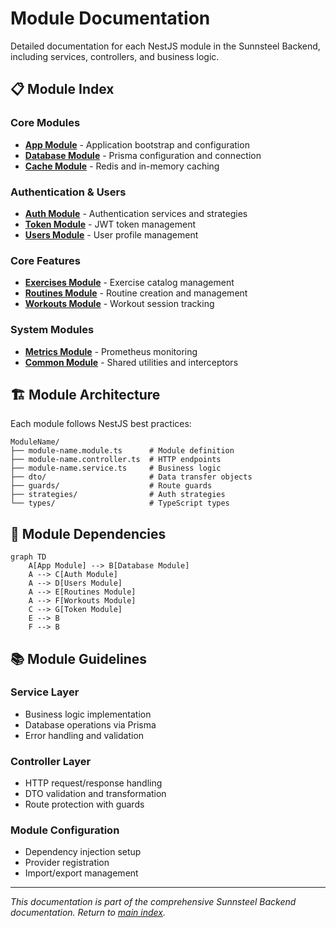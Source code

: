 # Module Documentation

Detailed documentation for each NestJS module in the Sunnsteel Backend, including services, controllers, and business logic.

## 📋 Module Index

### **Core Modules**
- **[App Module](APP_MODULE.md)** - Application bootstrap and configuration
- **[Database Module](DATABASE_MODULE.md)** - Prisma configuration and connection
- **[Cache Module](CACHE_MODULE.md)** - Redis and in-memory caching

### **Authentication & Users**
- **[Auth Module](AUTH_MODULE.md)** - Authentication services and strategies
- **[Token Module](TOKEN_MODULE.md)** - JWT token management
- **[Users Module](USERS_MODULE.md)** - User profile management

### **Core Features**
- **[Exercises Module](EXERCISES_MODULE.md)** - Exercise catalog management
- **[Routines Module](ROUTINES_MODULE.md)** - Routine creation and management
- **[Workouts Module](WORKOUTS_MODULE.md)** - Workout session tracking

### **System Modules**
- **[Metrics Module](METRICS_MODULE.md)** - Prometheus monitoring
- **[Common Module](COMMON_MODULE.md)** - Shared utilities and interceptors

## 🏗️ Module Architecture

Each module follows NestJS best practices:

```
ModuleName/
├── module-name.module.ts      # Module definition
├── module-name.controller.ts  # HTTP endpoints
├── module-name.service.ts     # Business logic
├── dto/                       # Data transfer objects
├── guards/                    # Route guards
├── strategies/                # Auth strategies
└── types/                     # TypeScript types
```

## 🔄 Module Dependencies

```mermaid
graph TD
    A[App Module] --> B[Database Module]
    A --> C[Auth Module]
    A --> D[Users Module]
    A --> E[Routines Module]
    A --> F[Workouts Module]
    C --> G[Token Module]
    E --> B
    F --> B
```

## 📚 Module Guidelines

### **Service Layer**
- Business logic implementation
- Database operations via Prisma
- Error handling and validation

### **Controller Layer**
- HTTP request/response handling
- DTO validation and transformation
- Route protection with guards

### **Module Configuration**
- Dependency injection setup
- Provider registration
- Import/export management

---

*This documentation is part of the comprehensive Sunnsteel Backend documentation. Return to [main index](../README.md).*